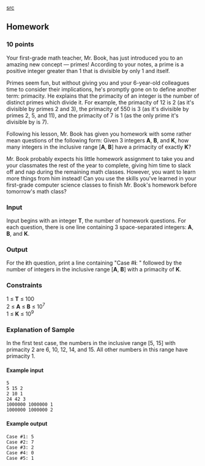 [src](https://www.facebook.com/hackercup/problems.php?pid=582396081891255&round=344496159068801)

## Homework

### 10 points 

Your first-grade math teacher, Mr. Book, has just introduced you to an amazing
new concept — primes! According to your notes, a prime is a positive integer
greater than 1 that is divisible by only 1 and itself.

Primes seem fun, but without giving you and your 6-year-old colleagues time to
consider their implications, he's promptly gone on to define another term:
primacity. He explains that the primacity of an integer is the number of
distinct primes which divide it. For example, the primacity of 12 is 2 (as
it's divisible by primes 2 and 3), the primacity of 550 is 3 (as it's
divisible by primes 2, 5, and 11), and the primacity of 7 is 1 (as the only
prime it's divisible by is 7).

Following his lesson, Mr. Book has given you homework with some rather mean
questions of the following form: Given 3 integers **A**, **B**, and **K**, how
many integers in the inclusive range [**A**, **B**] have a primacity of
exactly **K**?

Mr. Book probably expects his little homework assignment to take you and your
classmates the rest of the year to complete, giving him time to slack off and
nap during the remaining math classes. However, you want to learn more things
from him instead! Can you use the skills you've learned in your first-grade
computer science classes to finish Mr. Book's homework before tomorrow's math
class?

### Input

Input begins with an integer **T**, the number of homework questions. For each
question, there is one line containing 3 space-separated integers: **A**,
**B**, and **K**.

### Output

For the **i**th question, print a line containing "Case #**i**: " followed by
the number of integers in the inclusive range [**A**, **B**] with a primacity
of **K**.

### Constraints

1 ≤ **T** ≤ 100  
2 ≤ **A** ≤ **B** ≤ 10<sup>7</sup>  
1 ≤ **K** ≤ 10<sup>9</sup>  

### Explanation of Sample

In the first test case, the numbers in the inclusive range [5, 15] with
primacity 2 are 6, 10, 12, 14, and 15. All other numbers in this range have
primacity 1.

#### Example input

```
5
5 15 2
2 10 1
24 42 3
1000000 1000000 1
1000000 1000000 2
```

#### Example output

```
Case #1: 5
Case #2: 7
Case #3: 2
Case #4: 0
Case #5: 1
```
